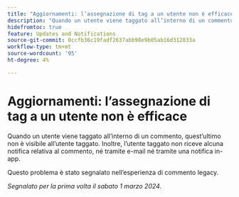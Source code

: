 ```yaml
---
title: "Aggiornamenti: l’assegnazione di tag a un utente non è efficace"
description: "Quando un utente viene taggato all’interno di un commento, quest’ultimo non è visibile all’utente taggato, inoltre, l’utente taggato non riceve alcuna notifica relativa al commento, né tramite e-mail né tramite una notifica in-app."
hidefromtoc: true
feature: Updates and Notifications
source-git-commit: 0ccfb36c19fadf2637abb98e9b05ab16d312833a
workflow-type: tm+mt
source-wordcount: '95'
ht-degree: 4%

---
```



# Aggiornamenti: l’assegnazione di tag a un utente non è efficace

Quando un utente viene taggato all’interno di un commento, quest’ultimo non è visibile all’utente taggato. Inoltre, l’utente taggato non riceve alcuna notifica relativa al commento, né tramite e-mail né tramite una notifica in-app.

Questo problema è stato segnalato nell’esperienza di commento legacy.

_Segnalato per la prima volta il sabato 1 marzo 2024._
